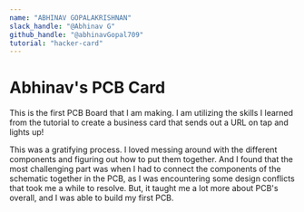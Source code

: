 ```yaml
---
name: "ABHINAV GOPALAKRISHNAN"
slack_handle: "@Abhinav G"
github_handle: "@abhinavGopal709"
tutorial: "hacker-card"
---
```


# Abhinav's PCB Card

This is the first PCB Board that I am making. I am utilizing the skills I learned from the tutorial to create a business card that sends out a URL on tap and lights up!

<!-- How much is it going to cost? -->

This was a gratifying process. I loved messing around with the different components and figuring out how to put them together. And I found that the most challenging part was when I had to connect the components of the schematic together in the PCB, as I was encountering some design conflicts that took me a while to resolve. But, it taught me a lot more about PCB's overall, and I was able to build my first PCB.  
